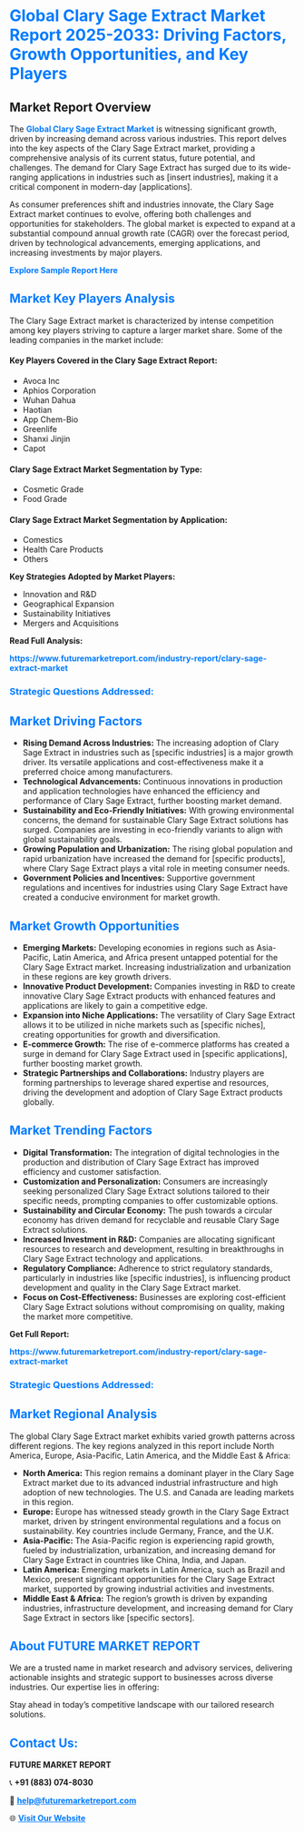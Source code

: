 <h1 style="color: #007BFF;">Global Clary Sage Extract Market Report 2025-2033: Driving Factors, Growth Opportunities, and Key Players</h1>

<section id="overview">
<h2>Market Report Overview</h2>
<p>The <a href="https://www.futuremarketreport.com/industry-report/clary-sage-extract-market" style="color: #007BFF; text-decoration: none;"><strong>Global Clary Sage Extract Market</strong></a> is witnessing significant growth, driven by increasing demand across various industries. This report delves into the key aspects of the Clary Sage Extract market, providing a comprehensive analysis of its current status, future potential, and challenges. The demand for Clary Sage Extract has surged due to its wide-ranging applications in industries such as [insert industries], making it a critical component in modern-day [applications].</p>
<p>As consumer preferences shift and industries innovate, the Clary Sage Extract market continues to evolve, offering both challenges and opportunities for stakeholders. The global market is expected to expand at a substantial compound annual growth rate (CAGR) over the forecast period, driven by technological advancements, emerging applications, and increasing investments by major players.</p>
</section>

<section id="overview">
<p><a href="https://www.futuremarketreport.com/request-sample/reportId=36764" style="color: #007BFF; text-decoration: none;"><strong>Explore Sample Report Here</strong></a></p>
</section>

<section id="key-players">
<h2 style="color: #007BFF;">Market Key Players Analysis</h2>
<p>The Clary Sage Extract market is characterized by intense competition among key players striving to capture a larger market share. Some of the leading companies in the market include:</p>
<h4>Key Players Covered in the Clary Sage Extract Report:</h4>
<ul><li>Avoca Inc</li><li>Aphios Corporation</li><li>Wuhan Dahua</li><li>Haotian</li><li>App Chem-Bio</li><li>Greenlife</li><li>Shanxi Jinjin</li><li>Capot</li></ul>
<h4>Clary Sage Extract Market Segmentation by Type:</h4>
<ul><li>Cosmetic Grade</li><li>Food Grade</li></ul>

<h4>Clary Sage Extract Market Segmentation by Application:</h4>
<ul><li>Comestics</li><li>Health Care Products</li><li>Others</li></ul>
<p><strong>Key Strategies Adopted by Market Players:</strong></p>
<ul>
<li>Innovation and R&D</li>
<li>Geographical Expansion</li>
<li>Sustainability Initiatives</li>
<li>Mergers and Acquisitions</li>
</ul>
</section>

<section>
<p><strong>Read Full Analysis: </strong></p><a href="https://www.futuremarketreport.com/industry-report/clary-sage-extract-market" style="color: #007BFF; text-decoration: none;"><strong>https://www.futuremarketreport.com/industry-report/clary-sage-extract-market</strong></a>
<h3 style="color: #007BFF;">Strategic Questions Addressed:</h3>
</section>

<section id="driving-factors">
<h2 style="color: #007BFF;">Market Driving Factors</h2>
<ul>
<li><strong>Rising Demand Across Industries:</strong> The increasing adoption of Clary Sage Extract in industries such as [specific industries] is a major growth driver. Its versatile applications and cost-effectiveness make it a preferred choice among manufacturers.</li>
<li><strong>Technological Advancements:</strong> Continuous innovations in production and application technologies have enhanced the efficiency and performance of Clary Sage Extract, further boosting market demand.</li>
<li><strong>Sustainability and Eco-Friendly Initiatives:</strong> With growing environmental concerns, the demand for sustainable Clary Sage Extract solutions has surged. Companies are investing in eco-friendly variants to align with global sustainability goals.</li>
<li><strong>Growing Population and Urbanization:</strong> The rising global population and rapid urbanization have increased the demand for [specific products], where Clary Sage Extract plays a vital role in meeting consumer needs.</li>
<li><strong>Government Policies and Incentives:</strong> Supportive government regulations and incentives for industries using Clary Sage Extract have created a conducive environment for market growth.</li>
</ul>
</section>

<section id="growth-opportunities">
<h2 style="color: #007BFF;">Market Growth Opportunities</h2>
<ul>
<li><strong>Emerging Markets:</strong> Developing economies in regions such as Asia-Pacific, Latin America, and Africa present untapped potential for the Clary Sage Extract market. Increasing industrialization and urbanization in these regions are key growth drivers.</li>
<li><strong>Innovative Product Development:</strong> Companies investing in R&D to create innovative Clary Sage Extract products with enhanced features and applications are likely to gain a competitive edge.</li>
<li><strong>Expansion into Niche Applications:</strong> The versatility of Clary Sage Extract allows it to be utilized in niche markets such as [specific niches], creating opportunities for growth and diversification.</li>
<li><strong>E-commerce Growth:</strong> The rise of e-commerce platforms has created a surge in demand for Clary Sage Extract used in [specific applications], further boosting market growth.</li>
<li><strong>Strategic Partnerships and Collaborations:</strong> Industry players are forming partnerships to leverage shared expertise and resources, driving the development and adoption of Clary Sage Extract products globally.</li>
</ul>
</section>

<section id="trending-factors">
<h2 style="color: #007BFF;">Market Trending Factors</h2>
<ul>
<li><strong>Digital Transformation:</strong> The integration of digital technologies in the production and distribution of Clary Sage Extract has improved efficiency and customer satisfaction.</li>
<li><strong>Customization and Personalization:</strong> Consumers are increasingly seeking personalized Clary Sage Extract solutions tailored to their specific needs, prompting companies to offer customizable options.</li>
<li><strong>Sustainability and Circular Economy:</strong> The push towards a circular economy has driven demand for recyclable and reusable Clary Sage Extract solutions.</li>
<li><strong>Increased Investment in R&D:</strong> Companies are allocating significant resources to research and development, resulting in breakthroughs in Clary Sage Extract technology and applications.</li>
<li><strong>Regulatory Compliance:</strong> Adherence to strict regulatory standards, particularly in industries like [specific industries], is influencing product development and quality in the Clary Sage Extract market.</li>
<li><strong>Focus on Cost-Effectiveness:</strong> Businesses are exploring cost-efficient Clary Sage Extract solutions without compromising on quality, making the market more competitive.</li>
</ul>
</section>

<section>
<p><strong>Get Full Report: </strong></p><a href="https://www.futuremarketreport.com/industry-report/clary-sage-extract-market" style="color: #007BFF; text-decoration: none;"><strong>https://www.futuremarketreport.com/industry-report/clary-sage-extract-market</strong></a>
<h3 style="color: #007BFF;">Strategic Questions Addressed:</h3>
</section>


<section id="regional-analysis">
<h2 style="color: #007BFF;">Market Regional Analysis</h2>
<p>The global Clary Sage Extract market exhibits varied growth patterns across different regions. The key regions analyzed in this report include North America, Europe, Asia-Pacific, Latin America, and the Middle East & Africa:</p>
<ul>
<li><strong>North America:</strong> This region remains a dominant player in the Clary Sage Extract market due to its advanced industrial infrastructure and high adoption of new technologies. The U.S. and Canada are leading markets in this region.</li>
<li><strong>Europe:</strong> Europe has witnessed steady growth in the Clary Sage Extract market, driven by stringent environmental regulations and a focus on sustainability. Key countries include Germany, France, and the U.K.</li>
<li><strong>Asia-Pacific:</strong> The Asia-Pacific region is experiencing rapid growth, fueled by industrialization, urbanization, and increasing demand for Clary Sage Extract in countries like China, India, and Japan.</li>
<li><strong>Latin America:</strong> Emerging markets in Latin America, such as Brazil and Mexico, present significant opportunities for the Clary Sage Extract market, supported by growing industrial activities and investments.</li>
<li><strong>Middle East & Africa:</strong> The region’s growth is driven by expanding industries, infrastructure development, and increasing demand for Clary Sage Extract in sectors like [specific sectors].</li>
</ul>
</section>

<footer>
<h2 style="color: #007BFF;">About FUTURE MARKET REPORT</h2>
<p>We are a trusted name in market research and advisory services, delivering actionable insights and strategic support to businesses across diverse industries. Our expertise lies in offering:</p>

<p>Stay ahead in today’s competitive landscape with our tailored research solutions.</p>

<h2 style="color: #007BFF;">Contact Us:</h2>
<p><strong>FUTURE MARKET REPORT</strong></p>
<p>📞 <strong>+91 (883) 074-8030</strong></p>
<p>📧 <strong><a href="mailto:help@futuremarketreport.com" style="color: #007BFF;">help@futuremarketreport.com</a></strong></p>
<p>🌐 <strong><a href="https://www.futuremarketreport.com/" style="color: #007BFF;">Visit Our Website</a></strong></p>
</footer>